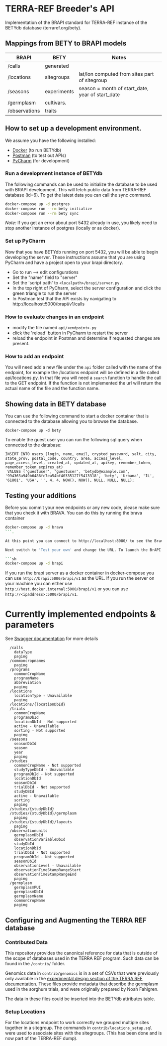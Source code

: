 # TERRA-REF Breeder's API

Implementation of the BRAPI standard for TERRA-REF instance of the BETYdb database (terraref.org/bety).



## Mappings from BETY to BRAPI models

| BRAPI      | BETY        | Notes |
|------------|-------------|-------|
| /calls     | generated   |       |
| /locations | sitegroups  | lat/lon computed from sites part of sitegroup |
| /seasons   | experiments | season = month of start_date, year of start_date |
| /germplasm  | cultivars.  |       | 
| /observations | traits | |

## How to set up a development environment.

We assume you have the following installed:
- [Docker](https://www.docker.com/products/docker-desktop) (to run BETYdb)
- [Postman](https://www.postman.com/) (to test out APIs)
- [PyCharm](https://www.jetbrains.com/pycharm/) (for development)

### Run a development instance of BETYdb

The following commands can be used to initialize the database to be used with BRAPI development. This will fetch public data from TERRA-REF database (id=6). To get the latest data you can call the sync command. 

```bash
docker-compose up -d postgres
docker-compose run --rm bety initialize
docker-compose run --rm bety sync
```

_Note:_ If you get an error about port 5432 already in use, you likely need to stop another instance of postgres (locally or as docker).

### Set up PyCharm 

Now that you have BETYdb running on port 5432, you will be able to begin developing the server. These instructions assume that you are using PyCharm and have a project open to your brapi directory.

* Go to run --> edit configurations
* Set the "name" field to "server"
* Set the 'script path' to `<localpath>/brapi/server.py`
* In the top right of PyCharm, select the server configuration and click the green triangle to run the server
* In Postman test that the API exists by navigating to http://localhost:5000/brapi/v1/calls  

### How to evaluate changes in an endpoint

* modify the file named `api/<endpoint>.py`
* click the 'reload' button in PyCharm to restart the server
* reload the endpoint in Postman and determine if requested changes are present.
 
### How to add an endpoint

You will need add a new file under the `api` folder called with the name of the endpoint, for example the /locations endpoint will be defined in a file called api/locations.py. In that file you will need a `search` function to handle the call to the GET endpoint. If the function is not implemented the url will return the actual name of the file and the function name.

## Showing data in BETY database

You can use the following command to start a docker container that is connected to the database
allowing you to browse the database.

```
docker-compose up -d bety
```

To enable the guest user you can run the following sql query when
connected to the database:

```
INSERT INTO users (login, name, email, crypted_password, salt, city, state_prov, postal_code, country, area, access_level, page_access_level, created_at, updated_at, apikey, remember_token, remember_token_expires_at)
 VALUES ('guestuser', 'guestuser', 'betydb@example.com', '994363a949b6486fc7ea54bf40335127f5413318', 'bety', 'Urbana', 'IL', '61801', 'USA', '', 4, 4, NOW(), NOW(), NULL, NULL, NULL);
```

## Testing your additions

Before you commit your new endpoints or any new code, please make sure that you check it with
BRAVA. You can do this by running the brava container 

```sh 
docker-compose up -d brava
```. 

At this point you can connect to http://localhost:8080/ to see the Brava UI.

Next switch to 'Test your own' and change the URL. To launch the BrAPI:

```sh
docker-compose up -d brapi
```

If you run the brapi server as a docker container in docker-compose you can use `http://brapi:5000/brapi/v1` as the URL. If you run
the server on your machine you can either use `http://host.docker.internal:5000/brapi/v1` or
you can use `http://<ipaddress>:5000/brapi/v1`.

# Currently implemented endpoints & parameters

See [Swagger documentation](http://terraref.org/brapi/v1/ui) for more details

```
  /calls	
  	dataType
  	paging
  /commoncropnames
  	paging				
  /programs
  	commonCropName
  	programName	
  	abbreviation
  	paging		
  /locations
  	locationType - Unavailable
  	paging
  ​/locations​/{locationDbId}
  /trials
  	commonCropName	
  	programDbId		
  	locationDbId - Not supported
  	active - Unavailable
  	sorting	- Not supported
  	paging
  /seasons
  	seasonDbId	
  	season	
  	year	
  	paging	
  /studies
  	commonCropName - Not supported
  	studyTypeDbId - Unavailable
  	programDbId	- Not supported
  	locationDbId
  	seasonDbId
  	trialDbId - Not supported
  	studyDBId
  	active - Unavailable
  	sorting
  	paging
  /studies/{studyDbId}			
  /studies/{studyDbId}/germplasm
  	paging				
  /studies/{studyDbId}/layouts
  	paging				
  /observationunits
  	germplasmDbId		
  	observationVariableDbId	
  	studyDbId	
  	locationDbId	
  	trialDbId - Not supported
  	programDbId - Not supported
  	seasonDbId
  	observationLevel - Unavailable
  	observationTimeStampRangeStart
  	observationTimeStampRangeEnd
  	paging
  /germplasm
  	germplasmPUI			
  	germplasmDbId			
  	germplasmName		
  	commonCropName		
  	paging
```

## Configuring and Augmenting the TERRA REF database

### Contributed Data

This repository provides the canonical reference for data that is
outside of the scope of databases used in the TERRA REF program. Such
data can be found in the `/contrib/` folder. 

Genomics data in `contrib/genomics` is in a set of CSVs that were
previously only available in the [experimental design section of the TERRA REF documentation](https://docs.terraref.org/scientific-objectives-and-experimental-design/experimental-design). These files provide metadata that describe the germplasm used in the sorghum trials, and were originally prepared by Noah Fahlgren.

The data in these files could be inserted into the BETYdb attributes table.

### Setup Locations

For the locations endpoint to work correctly we grouped multiple sites together in a sitegroup. The commands in `contrib/locations_setup.sql` were used to associate sites with the sitegroups. (This has been done and is now part of the TERRA-REF dump).
